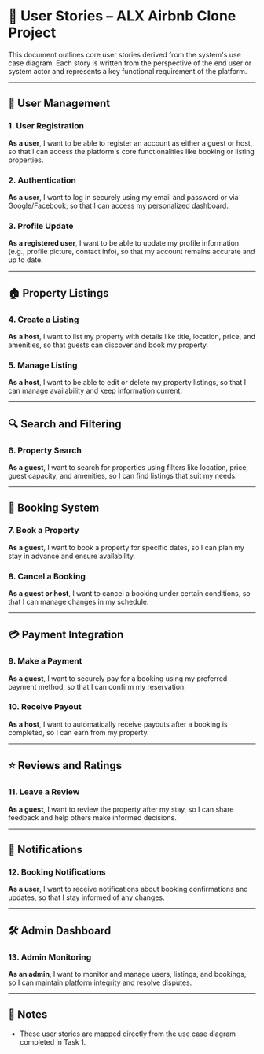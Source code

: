 # 🧾 User Stories – ALX Airbnb Clone Project

This document outlines core user stories derived from the system's use case diagram. Each story is written from the perspective of the end user or system actor and represents a key functional requirement of the platform.

---

## 👥 User Management

### 1. User Registration
**As a user**, I want to be able to register an account as either a guest or host, so that I can access the platform's core functionalities like booking or listing properties.

### 2. Authentication
**As a user**, I want to log in securely using my email and password or via Google/Facebook, so that I can access my personalized dashboard.

### 3. Profile Update  
**As a registered user**, I want to be able to update my profile information (e.g., profile picture, contact info), so that my account remains accurate and up to date.

---

## 🏠 Property Listings

### 4. Create a Listing  
**As a host**, I want to list my property with details like title, location, price, and amenities, so that guests can discover and book my property.

### 5. Manage Listing  
**As a host**, I want to be able to edit or delete my property listings, so that I can manage availability and keep information current.

---

## 🔍 Search and Filtering

### 6. Property Search  
**As a guest**, I want to search for properties using filters like location, price, guest capacity, and amenities, so I can find listings that suit my needs.

---

## 📅 Booking System

### 7. Book a Property  
**As a guest**, I want to book a property for specific dates, so I can plan my stay in advance and ensure availability.

### 8. Cancel a Booking  
**As a guest or host**, I want to cancel a booking under certain conditions, so that I can manage changes in my schedule.

---

## 💳 Payment Integration

### 9. Make a Payment  
**As a guest**, I want to securely pay for a booking using my preferred payment method, so that I can confirm my reservation.

### 10. Receive Payout  
**As a host**, I want to automatically receive payouts after a booking is completed, so I can earn from my property.

---

## ⭐ Reviews and Ratings

### 11. Leave a Review  
**As a guest**, I want to review the property after my stay, so I can share feedback and help others make informed decisions.

---

## 🔔 Notifications

### 12. Booking Notifications  
**As a user**, I want to receive notifications about booking confirmations and updates, so that I stay informed of any changes.

---

## 🛠️ Admin Dashboard

### 13. Admin Monitoring  
**As an admin**, I want to monitor and manage users, listings, and bookings, so I can maintain platform integrity and resolve disputes.

---

## 📌 Notes

- These user stories are mapped directly from the use case diagram completed in Task 1.

